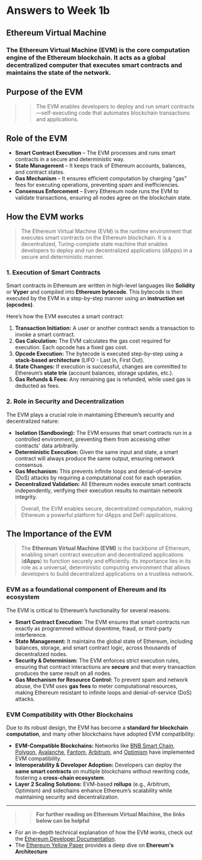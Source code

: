# Answers to Week 1b

## Ethereum Virtual Machine
### The Ethereum Virtual Machine (EVM) is the core computation engine of the Ethereum blockchain. It acts as a global decentralized computer that executes smart contracts and maintains the state of the network.

## Purpose of the EVM

>>The EVM enables developers to deploy and run smart contracts—self-executing code that automates blockchain transactions and applications.

 ## Role of the EVM

- **Smart Contract Execution** – The EVM processes and runs smart contracts in a secure and deterministic way.
- **State Management** – It keeps track of Ethereum accounts, balances, and contract states.
- **Gas Mechanism** – It ensures efficient computation by charging "gas" fees for executing operations, preventing spam and inefficiencies.
- **Consensus Enforcement** – Every Ethereum node runs the EVM to validate transactions, ensuring all nodes agree on the blockchain state.

## How the EVM works

> The Ethereum Virtual Machine (EVM) is the runtime environment that executes smart contracts on the Ethereum blockchain. It is a decentralized, Turing-complete state machine that enables developers to deploy and run decentralized applications (dApps) in a secure and deterministic manner.

### **1. Execution of Smart Contracts**
Smart contracts in Ethereum are written in high-level languages like **Solidity** or **Vyper** and compiled into **Ethereum bytecode**. This bytecode is then executed by the EVM in a step-by-step manner using an **instruction set (opcodes)**.

Here’s how the EVM executes a smart contract:
1. **Transaction Initiation:** A user or another contract sends a transaction to invoke a smart contract.
2. **Gas Calculation:** The EVM calculates the gas cost required for execution. Each opcode has a fixed gas cost.
3. **Opcode Execution:** The bytecode is executed step-by-step using a **stack-based architecture** (LIFO - Last In, First Out).
4. **State Changes:** If execution is successful, changes are committed to Ethereum’s **state trie** (account balances, storage updates, etc.).
5. **Gas Refunds & Fees:** Any remaining gas is refunded, while used gas is deducted as fees.

### **2. Role in Security and Decentralization**
The EVM plays a crucial role in maintaining Ethereum’s security and decentralized nature:

- **Isolation (Sandboxing):** The EVM ensures that smart contracts run in a controlled environment, preventing them from accessing other contracts' data arbitrarily.
- **Deterministic Execution:** Given the same input and state, a smart contract will always produce the same output, ensuring network consensus.
- **Gas Mechanism:** This prevents infinite loops and denial-of-service (DoS) attacks by requiring a computational cost for each operation.
- **Decentralized Validation:** All Ethereum nodes execute smart contracts independently, verifying their execution results to maintain network integrity.

> Overall, the EVM enables secure, decentralized computation, making Ethereum a powerful platform for dApps and DeFi applications.


## The Importance of the EVM

> The **Ethereum Virtual Machine (EVM)** is the backbone of Ethereum, enabling smart contract execution and decentralized applications (**dApps**) to function securely and efficiently. Its importance lies in its role as a universal, deterministic computing environment that allows developers to build decentralized applications on a trustless network.


### EVM as a foundational component of Ehereum and its ecosystem

The EVM is critical to Ethereum’s functionality for several reasons:

- **Smart Contract Execution:** The EVM ensures that smart contracts run exactly as programmed without downtime, fraud, or third-party interference.  
- **State Management:** It maintains the global state of Ethereum, including balances, storage, and smart contract logic, across thousands of decentralized nodes.  
- **Security & Determinism:** The EVM enforces strict execution rules, ensuring that contract interactions are **secure** and that every transaction produces the same result on all nodes.  
- **Gas Mechanism for Resource Control:** To prevent spam and network abuse, the EVM uses **gas fees** to meter computational resources, making Ethereum resistant to infinite loops and denial-of-service (DoS) attacks.  



###  EVM Compatibility with Other Blockchains
Due to its robust design, the EVM has become a **standard for blockchain computation**, and many other blockchains have adopted EVM compatibility:

- **EVM-Compatible Blockchains:** Networks like  [BNB Smart Chain](https://www.google.com), [Polygon](https://www.google.com), [Avalanche](https://www.google.com), [Fantom](https://www'google.com), [Arbitrum](https://www.google), and  [Optimism](www.google.com) have implemented EVM compatibility.  
- **Interoperability & Developer Adoption:** Developers can deploy the **same smart contracts** on multiple blockchains without rewriting code, fostering a **cross-chain ecosystem**.  
- **Layer 2 Scaling Solutions:** EVM-based **rollups** (e.g., Arbitrum, Optimism) and sidechains enhance Ethereum’s scalability while maintaining security and decentralization.  


----

>> **For further reading on Ethereum Virtual Machine, the links below can be helpful**
- For an in-depth technical explanation of how the EVM works, check out the [Ethereum Developer Documentation](https://www.google.com).
- The [Ethereum Yellow Paper](https://www.google.com) provides a deep dive on **Ehereum's Architecture**





